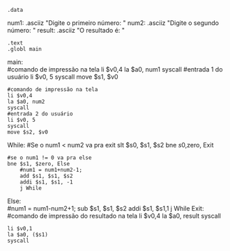 	.data
num1: .asciiz "Digite o primeiro número:  "
num2: .asciiz "Digite o segundo número: "
result: .asciiz "O resultado é: "

	.text	
	.globl main
	
main:		
	#comando de impressão na tela
	li $v0,4 
	la $a0, num1
	syscall 
	#entrada 1 do usuário
	li $v0, 5 
	syscall
	move $s1, $v0
	
	#comando de impressão na tela
	li $v0,4 
	la $a0, num2 
	syscall
	#entrada 2 do usuário
	li $v0, 5
	syscall
	move $s2, $v0
While:
	#Se o num1 < num2 va pra exit
	slt $s0, $s1, $s2
	bne $s0,$zero, Exit 
	
	#se o num1 != 0 va pra else
	bne $s1, $zero, Else            
        #num1 = num1+num2-1;
        add $s1, $s1, $s2
        addi $s1, $s1, -1              
        j While              
Else:   
	#num1 = num1-num2+1;
	sub $s1, $s1, $s2
        addi $s1, $s1,1
	j While
Exit:
	#comando de impressão do resultado na tela
	li $v0,4 
	la $a0, result 
	syscall
	
	li $v0,1
	la $a0, ($s1)
	syscall	
